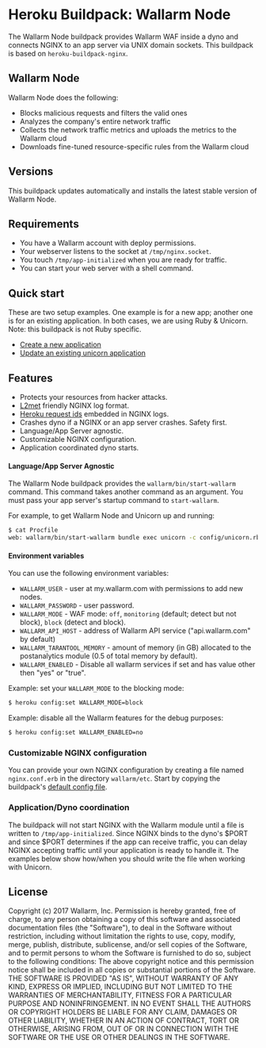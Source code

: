 # Heroku Buildpack: Wallarm Node

The Wallarm Node buildpack provides Wallarm WAF inside a dyno and connects NGINX to an app server via UNIX domain sockets.
This buildpack is based on `heroku-buildpack-nginx`.


## Wallarm Node

Wallarm Node does the following:

* Blocks malicious requests and filters the valid ones
* Analyzes the company's entire network traffic
* Collects the network traffic metrics and uploads the metrics to the Wallarm cloud
* Downloads fine-tuned resource-specific rules from the Wallarm cloud


## Versions

This buildpack updates automatically and installs the latest stable version of Wallarm Node.


## Requirements

* You have a Wallarm account with deploy permissions.
* Your webserver listens to the socket at `/tmp/nginx.socket`.
* You touch `/tmp/app-initialized` when you are ready for traffic.
* You can start your web server with a shell command.


## Quick start

These are two setup examples. One example is for a new app; another one is for an existing application. In both cases, we are using Ruby & Unicorn. Note: this buildpack is not Ruby specific.

* [Create a new application](docs/new-ruby-app.md)
* [Update an existing unicorn application](docs/unicorn-ruby-app.md)


## Features

* Protects your resources from hacker attacks.
* [L2met](https://github.com/ryandotsmith/l2met) friendly NGINX log format.
* [Heroku request ids](https://devcenter.heroku.com/articles/http-request-id) embedded in NGINX logs.
* Crashes dyno if a NGINX or an app server crashes. Safety first.
* Language/App Server agnostic.
* Customizable NGINX configuration.
* Application coordinated dyno starts.


#### Language/App Server Agnostic

The Wallarm Node buildpack provides the `wallarm/bin/start-wallarm` command. This command takes another command as an argument. You must pass your app server's startup command to `start-wallarm`.

For example, to get Wallarm Node and Unicorn up and running:

```bash
$ cat Procfile
web: wallarm/bin/start-wallarm bundle exec unicorn -c config/unicorn.rb
```


#### Environment variables

You can use the following environment variables:

* `WALLARM_USER` - user at my.wallarm.com with permissions to add new nodes.
* `WALLARM_PASSWORD` - user password.
* `WALLARM_MODE` - WAF mode: `off`, `monitoring` (default; detect but not block), `block` (detect and block).
* `WALLARM_API_HOST` - address of Wallarm API service ("api.wallarm.com" by default)
* `WALLARM_TARANTOOL_MEMORY` - amount of memory (in GB) allocated to the postanalytics module (0.5 of total memory by default).
* `WALLARM_ENABLED` - Disable all wallarm services if set and has value other then "yes" or "true".

Example: set your `WALLARM_MODE` to the blocking mode:

```bash
$ heroku config:set WALLARM_MODE=block
```

Example: disable all the Wallarm features for the debug purposes:

```bash
$ heroku config:set WALLARM_ENABLED=no
```

### Customizable NGINX configuration

You can provide your own NGINX configuration by creating a file named `nginx.conf.erb` in the directory `wallarm/etc`. Start by copying the buildpack's [default config file](https://github.com/wallarm/heroku-buildpack-wallarm-node/blob/master/nginx.conf.erb).


### Application/Dyno coordination

The buildpack will not start NGINX with the Wallarm module until a file is written to `/tmp/app-initialized`. Since NGINX binds to the dyno's $PORT and since $PORT determines if the app can receive traffic, you can delay NGINX accepting traffic until your application is ready to handle it. The examples below show how/when you should write the file when working with Unicorn.


## License
Copyright (c) 2017 Wallarm, Inc.
Permission is hereby granted, free of charge, to any person obtaining a copy of this software and associated documentation files (the "Software"), to deal in the Software without restriction, including without limitation the rights to use, copy, modify, merge, publish, distribute, sublicense, and/or sell copies of the Software, and to permit persons to whom the Software is furnished to do so, subject to the following conditions:
The above copyright notice and this permission notice shall be included in all copies or substantial portions of the Software.
THE SOFTWARE IS PROVIDED "AS IS", WITHOUT WARRANTY OF ANY KIND, EXPRESS OR IMPLIED, INCLUDING BUT NOT LIMITED TO THE WARRANTIES OF MERCHANTABILITY, FITNESS FOR A PARTICULAR PURPOSE AND NONINFRINGEMENT. IN NO EVENT SHALL THE AUTHORS OR COPYRIGHT HOLDERS BE LIABLE FOR ANY CLAIM, DAMAGES OR OTHER LIABILITY, WHETHER IN AN ACTION OF CONTRACT, TORT OR OTHERWISE, ARISING FROM, OUT OF OR IN CONNECTION WITH THE SOFTWARE OR THE USE OR OTHER DEALINGS IN THE SOFTWARE.
